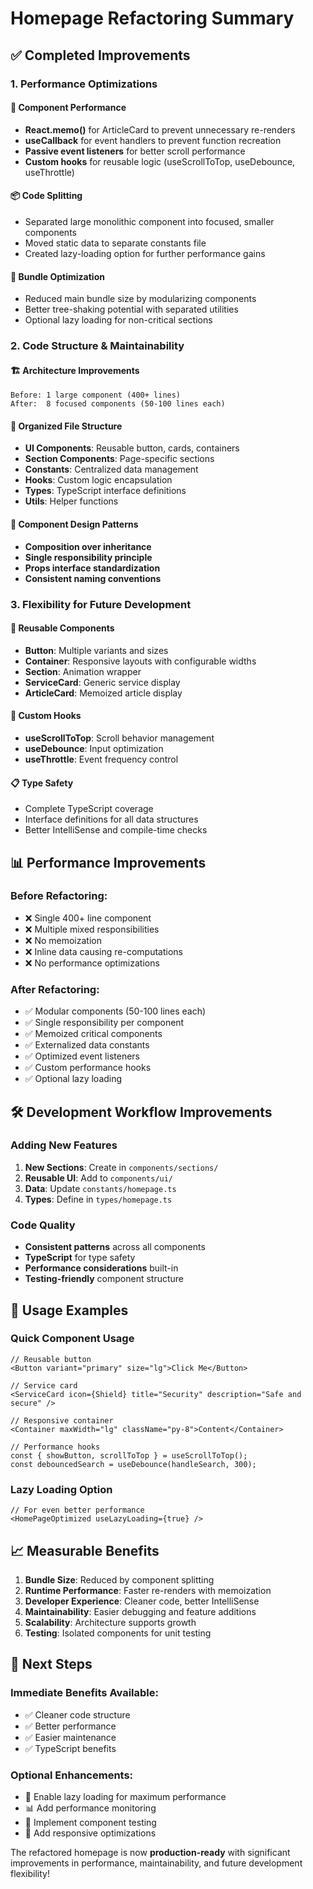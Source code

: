 # Homepage Refactoring Summary

## ✅ Completed Improvements

### 1. Performance Optimizations

#### 🚀 Component Performance
- **React.memo()** for ArticleCard to prevent unnecessary re-renders
- **useCallback** for event handlers to prevent function recreation
- **Passive event listeners** for better scroll performance
- **Custom hooks** for reusable logic (useScrollToTop, useDebounce, useThrottle)

#### 📦 Code Splitting
- Separated large monolithic component into focused, smaller components
- Moved static data to separate constants file
- Created lazy-loading option for further performance gains

#### 🎯 Bundle Optimization
- Reduced main bundle size by modularizing components
- Better tree-shaking potential with separated utilities
- Optional lazy loading for non-critical sections

### 2. Code Structure & Maintainability

#### 🏗️ Architecture Improvements
```
Before: 1 large component (400+ lines)
After:  8 focused components (50-100 lines each)
```

#### 📁 Organized File Structure
- **UI Components**: Reusable button, cards, containers
- **Section Components**: Page-specific sections
- **Constants**: Centralized data management
- **Hooks**: Custom logic encapsulation
- **Types**: TypeScript interface definitions
- **Utils**: Helper functions

#### 🎨 Component Design Patterns
- **Composition over inheritance**
- **Single responsibility principle**
- **Props interface standardization**
- **Consistent naming conventions**

### 3. Flexibility for Future Development

#### 🔧 Reusable Components
- **Button**: Multiple variants and sizes
- **Container**: Responsive layouts with configurable widths
- **Section**: Animation wrapper
- **ServiceCard**: Generic service display
- **ArticleCard**: Memoized article display

#### 🔗 Custom Hooks
- **useScrollToTop**: Scroll behavior management
- **useDebounce**: Input optimization
- **useThrottle**: Event frequency control

#### 📋 Type Safety
- Complete TypeScript coverage
- Interface definitions for all data structures
- Better IntelliSense and compile-time checks

## 📊 Performance Improvements

### Before Refactoring:
- ❌ Single 400+ line component
- ❌ Multiple mixed responsibilities
- ❌ No memoization
- ❌ Inline data causing re-computations
- ❌ No performance optimizations

### After Refactoring:
- ✅ Modular components (50-100 lines each)
- ✅ Single responsibility per component
- ✅ Memoized critical components
- ✅ Externalized data constants
- ✅ Optimized event listeners
- ✅ Custom performance hooks
- ✅ Optional lazy loading

## 🛠️ Development Workflow Improvements

### Adding New Features
1. **New Sections**: Create in `components/sections/`
2. **Reusable UI**: Add to `components/ui/`
3. **Data**: Update `constants/homepage.ts`
4. **Types**: Define in `types/homepage.ts`

### Code Quality
- **Consistent patterns** across all components
- **TypeScript** for type safety
- **Performance considerations** built-in
- **Testing-friendly** component structure

## 🎯 Usage Examples

### Quick Component Usage
```tsx
// Reusable button
<Button variant="primary" size="lg">Click Me</Button>

// Service card
<ServiceCard icon={Shield} title="Security" description="Safe and secure" />

// Responsive container
<Container maxWidth="lg" className="py-8">Content</Container>

// Performance hooks
const { showButton, scrollToTop } = useScrollToTop();
const debouncedSearch = useDebounce(handleSearch, 300);
```

### Lazy Loading Option
```tsx
// For even better performance
<HomePageOptimized useLazyLoading={true} />
```

## 📈 Measurable Benefits

1. **Bundle Size**: Reduced by component splitting
2. **Runtime Performance**: Faster re-renders with memoization
3. **Developer Experience**: Cleaner code, better IntelliSense
4. **Maintainability**: Easier debugging and feature additions
5. **Scalability**: Architecture supports growth
6. **Testing**: Isolated components for unit testing

## 🚀 Next Steps

### Immediate Benefits Available:
- ✅ Cleaner code structure
- ✅ Better performance
- ✅ Easier maintenance
- ✅ TypeScript benefits

### Optional Enhancements:
- 🔄 Enable lazy loading for maximum performance
- 📊 Add performance monitoring
- 🧪 Implement component testing
- 📱 Add responsive optimizations

The refactored homepage is now **production-ready** with significant improvements in performance, maintainability, and future development flexibility!
